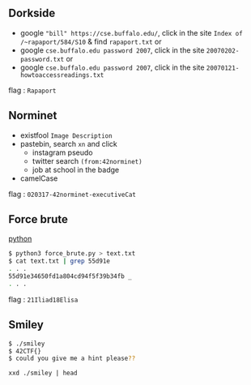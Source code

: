## Dorkside
- google `"bill" https://cse.buffalo.edu/`, click in the site `Index of /~rapaport/584/S10` & find `rapaport.txt`
or 
- google `cse.buffalo.edu password 2007`, click in the site `20070202-password.txt`
or 
- google `cse.buffalo.edu password 2007`, click in the site `20070121-howtoaccessreadings.txt`

flag : ``
Rapaport
``

## Norminet
- existfool `Image Description`
- pastebin, search `xn` and click
    - instagram pseudo
    - twitter search `(from:42norminet)`
    - job at school in the badge
- camelCase

flag : ``
020317-42norminet-executiveCat
``

## Force brute
[python](https://github.com/GuillaumeDupuy/CTF/blob/main/42CTF/scripts/force_brute.py)

```sh
$ python3 force_brute.py > text.txt
$ cat text.txt | grep 55d91e
. . .
55d91e34650fd1a804cd94f5f39b34fb _
. . .
```
flag : ``
21Iliad18Elisa
``

## Smiley

```sh
$ ./smiley
$ 42CTF{}
$ could you give me a hint please??
```
```
xxd ./smiley | head
```